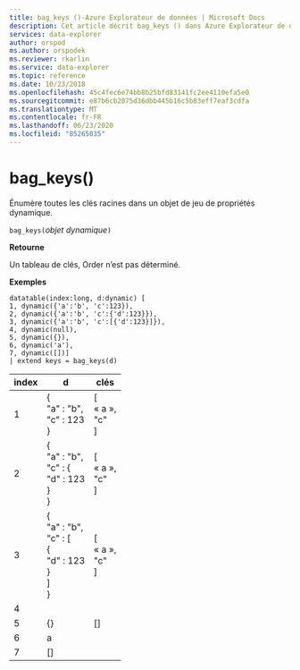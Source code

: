```yaml
---
title: bag_keys ()-Azure Explorateur de données | Microsoft Docs
description: Cet article décrit bag_keys () dans Azure Explorateur de données.
services: data-explorer
author: orspod
ms.author: orspodek
ms.reviewer: rkarlin
ms.service: data-explorer
ms.topic: reference
ms.date: 10/23/2018
ms.openlocfilehash: 45c4fec6e74bb8b25bfd83141fc2ee4110efa5e0
ms.sourcegitcommit: e87b6cb2075d36dbb445b16c5b83eff7eaf3cdfa
ms.translationtype: MT
ms.contentlocale: fr-FR
ms.lasthandoff: 06/23/2020
ms.locfileid: "85265035"
---
```

# <a name="bag_keys"></a>bag_keys()

Énumère toutes les clés racines dans un objet de jeu de propriétés dynamique.

`bag_keys(`*objet dynamique*`)`

**Retourne**

Un tableau de clés, Order n’est pas déterminé.

**Exemples**

<!-- csl: https://help.kusto.windows.net/Samples -->
```
datatable(index:long, d:dynamic) [
1, dynamic({'a':'b', 'c':123}), 
2, dynamic({'a':'b', 'c':{'d':123}}),
3, dynamic({'a':'b', 'c':[{'d':123}]}),
4, dynamic(null),
5, dynamic({}),
6, dynamic('a'),
7, dynamic([])]
| extend keys = bag_keys(d)
```

|index|d|clés|
|---|---|---|
|1|{<br>  "a" : "b",<br>  "c" : 123<br>}|[<br>  « a »,<br>  "c"<br>]|
|2|{<br>  "a" : "b",<br>  "c" : {<br>    "d" : 123<br>  }<br>}|[<br>  « a »,<br>  "c"<br>]|
|3|{<br>  "a" : "b",<br>  "c" : [<br>    {<br>      "d" : 123<br>    }<br>  ]<br>}|[<br>  « a »,<br>  "c"<br>]|
|4|||
|5|{}|[]|
|6|a||
|7|[]||
